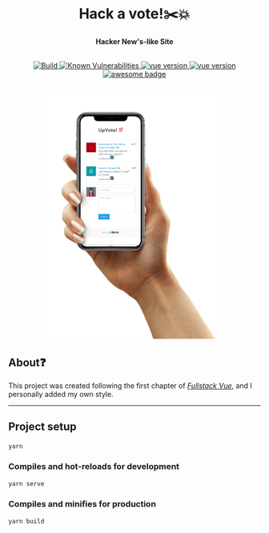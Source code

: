 <div align="center">
    <h1>Hack a vote!✂️💥</h1>
    <strong>Hacker New's-like Site</strong>
</div>
<p align="center">
    <br />
    <a href="#">
        <img src="https://circleci.com/gh/martinrey/hack-a-vote/tree/master.svg?style=svg" alt="Build" />
    </a>
    <a href="https://snyk.io/test/github/martinrey/alexander-wiki?targetFile=package.json">
        <img src="https://snyk.io/test/github/martinrey/alexander-wiki/badge.svg?targetFile=package.json" alt="Known Vulnerabilities" data-canonical-src="https://snyk.io/test/github/martinrey/alexander-wiki?targetFile=package.json" style="max-width:100%;">
    </a>
    <a href="https://vuejs.org/">
        <img src="https://img.shields.io/badge/Vue-2.5.17-brightgreen.svg" alt="vue version" />
    </a>
    <a href="https://bulma.io/">
        <img src="https://img.shields.io/badge/Bulma-0.7.2-blue.svg" alt="vue version" />
    </a>
    <a href="#">
        <img src="https://cdn.rawgit.com/sindresorhus/awesome/d7305f38d29fed78fa85652e3a63e154dd8e8829/media/badge.svg"
            alt="awesome badge" />
    </a>
</p>
<div align="center">
    <br />
    <img alt="DEV" src="mockup.png" width=350px />
</div>

## About❓️
This project was created following the first chapter of [_Fullstack Vue_][1], and I personally added my own style.

[1]: https://www.fullstack.io/vue/

<hr>

## Project setup
```
yarn
```

### Compiles and hot-reloads for development
```
yarn serve
```

### Compiles and minifies for production
```
yarn build
```
